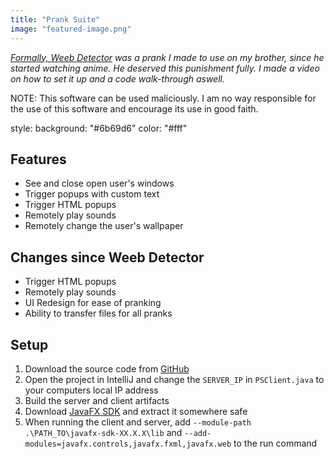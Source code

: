 ```yaml
---
title: "Prank Suite"
image: "featured-image.png"
---
```

*[Formally, Weeb Detector](https://www.youtube.com/embed/grI_YSRRoBY) was a prank I made to use on my brother, since he started watching anime. He deserved this punishment fully. I made a video on how to set it up and a code walk-through aswell.*

NOTE: This software can be used maliciously. I am no way responsible for the use of this software and encourage its use in good faith.

style: 
    background: "#6b69d6"
    color: "#fff"

## Features
- See and close open user's windows
- Trigger popups with custom text
- Trigger HTML popups
- Remotely play sounds
- Remotely change the user's wallpaper

## Changes since Weeb Detector
- Trigger HTML popups
- Remotely play sounds
- UI Redesign for ease of pranking
- Ability to transfer files for all pranks

## Setup
1. Download the source code from [GitHub](https://github.com/joshuafhiggins/PrankSuite)
2. Open the project in IntelliJ and change the `SERVER_IP` in `PSClient.java` to your computers local IP address
3. Build the server and client artifacts
4. Download [JavaFX SDK](https://gluonhq.com/products/javafx/) and extract it somewhere safe
5. When running the client and server, add `--module-path .\PATH_TO\javafx-sdk-XX.X.X\lib` and `--add-modules=javafx.controls,javafx.fxml,javafx.web` to the run command